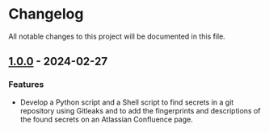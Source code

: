 # Changelog

All notable changes to this project will be documented in this file.


## [1.0.0] - 2024-02-27

[1.0.0]: https://github.com/abdullahkhawer/find-secrets-in-code-to-alert-on-slack-and-track-on-confluence/releases/tag/v1.0.0

### Features

- Develop a Python script and a Shell script to find secrets in a git repository using Gitleaks and to add the fingerprints and descriptions of the found secrets on an Atlassian Confluence page.
